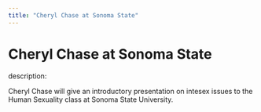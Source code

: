 ```yaml
---
title: "Cheryl Chase at Sonoma State"
---
```


# Cheryl Chase at Sonoma State

  
description:  
  


Cheryl Chase will give an introductory presentation on intesex issues to the Human Sexuality class at Sonoma State University.